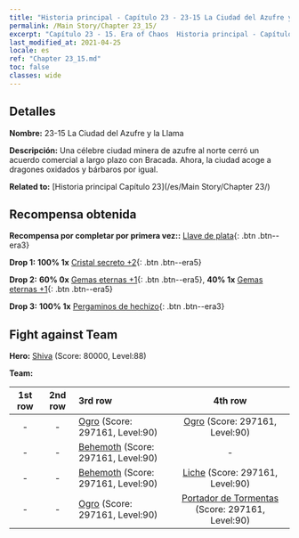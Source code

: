 ```yaml
---
title: "Historia principal - Capítulo 23 - 23-15 La Ciudad del Azufre y la Llama"
permalink: /Main Story/Chapter 23_15/
excerpt: "Capítulo 23 - 15. Era of Chaos  Historia principal - Capítulo 23_15. 23-15 La Ciudad del Azufre y la Llama"
last_modified_at: 2021-04-25
locale: es
ref: "Chapter 23_15.md"
toc: false
classes: wide
---
```


## Detalles

 **Nombre:** 23-15 La Ciudad del Azufre y la Llama

 **Descripción:** Una célebre ciudad minera de azufre al norte cerró un acuerdo comercial a largo plazo con Bracada. Ahora, la ciudad acoge a dragones oxidados y bárbaros por igual.

 **Related to:** [Historia principal Capítulo 23](/es/Main Story/Chapter 23/)

## Recompensa obtenida

 **Recompensa por completar por primera vez::** [Llave de plata](/ItemsES/con_693/){: .btn .btn--era3}

 **Drop 1:** **100% 1x** [Cristal secreto +2](/ItemsES/mat_80/){: .btn .btn--era5}

 **Drop 2:** **60% 0x** [Gemas eternas +1](/ItemsES/mat_72/){: .btn .btn--era5}, **40% 1x** [Gemas eternas +1](/ItemsES/mat_72/){: .btn .btn--era5}

 **Drop 3:** **100% 1x** [Pergaminos de hechizo](/ItemsES/con_694/){: .btn .btn--era3}


## Fight against Team
 **Hero:** [Shiva](/es/heroes/Shiva/) (Score: 80000, Level:88)

 **Team:**


  | 1st row | 2nd row | 3rd row | 4th row |
  |:----:|:----:|:----|:----:|
  | - | - | [Ogro](/es/units/Ogre/) (Score: 297161, Level:90)  | [Ogro](/es/units/Ogre/) (Score: 297161, Level:90)  |
  | - | - | [Behemoth](/es/units/Behemoth/) (Score: 297161, Level:90)  | - |
  | - | - | [Behemoth](/es/units/Behemoth/) (Score: 297161, Level:90)  | [Liche](/es/units/Lich/) (Score: 297161, Level:90)  |
  | - | - | [Ogro](/es/units/Ogre/) (Score: 297161, Level:90)  | [Portador de Tormentas](/es/units/Stormbringer/) (Score: 297161, Level:90)  |


